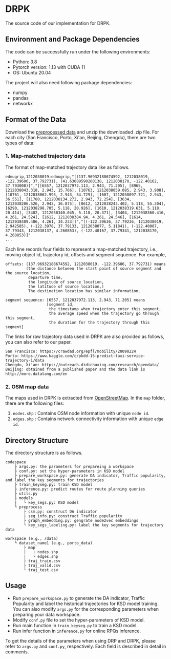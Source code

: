# DRPK

The source code of our implementation for DRPK.

## Environment and Package Dependencies
The code can be successfully run under the following environments:
- Python: 3.8
- Pytorch version: 1.13 with CUDA 11
- OS: Ubuntu 20.04

The project will also need following package dependencies:
- numpy
- pandas
- networkx


## Format of the Data

Download the [preprocessed data](https://connectpolyu-my.sharepoint.com/:f:/g/personal/21037065r_connect_polyu_hk/EgvyOyo1eWNEjPcSjSsVM-0BQGVrfuA0NdTV8ocg6QsaJA?e=gGCXCf) and unzip the downloaded .zip file. For each city (San Francisco, Porto, Xi'an, Beijing, Chengdu), there are two types of data:

### 1. Map-matched trajectory data
The format of map-matched trajectory data like as follows.

```angular2html
edmugrip,1212038019:edmugrip,"[(137.96932188674592, 1212038019, -122.39606, 37.792731), (41.63089590260138, 1212038170, -122.40162, 37.793008)]","[[6557, 1212037972.113, 2.943, 71.205], [8965, 1212038043.318, 2.943, 15.766], [10763, 1212038059.085, 2.943, 3.908], [10761, 1212038062.993, 2.943, 34.729], [1607, 1212038097.721, 2.943, 36.551], [11780, 1212038134.272, 2.943, 72.254], [3634, 1212038206.526, 2.943, 36.875], [8612, 1212038243.402, 5.118, 55.304], [6290, 1212038298.705, 5.118, 20.926], [1610, 1212038319.631, 5.118, 20.414], [3402, 1212038340.045, 5.118, 20.371], [3404, 1212038360.416, 4.261, 24.524], [1612, 1212038384.94, 4.261, 24.546], [1614, 1212038409.486, 4.261, 34.233]]","[(-122.39636, 37.79236, 1212038019, 2.942585), (-122.3978, 37.79133, 1212038077, 5.11841), (-122.40007, 37.79343, 1212038137, 4.260853), (-122.40167, 37.79341, 1212038170, 4.260853)]"
...
```
Each line records four fields to represent a map-matched trajectory, i.e., moving object id, trajectory id, offsets and segment sequence. For example,

```angular2html
offsets: (137.96932188674592, 1212038019, -122.39606, 37.792731) means 
         (the distance between the start point of source segment and the source location,
          departure time,
          the longitude of source location,
          the latitude of source location,)
          The destination location has similar information.

segment sequence: [6557, 1212037972.113, 2.943, 71.205] means 
                  [segment id,
                   the timestamp when trajectory enter this segment,
                   the average speed when the trajectory go through this segment,
                   the duration for the trajectory through this segment]
```

The links for raw trajectory data used in DRPK are also provided as follows, you can also refer to our paper.
```
San Francisco: https://crawdad.org/epfl/mobility/20090224
Porto: https://www.kaggle.com/c/pkdd-15-predict-taxi-service-trajectory-i/data
Chengdu, Xi'an: https://outreach.didichuxing.com/research/opendata/
Beijing: obtained from a published paper and the data link is http://more.datatang.com/en
```

### 2. OSM map data
The maps used in DRPK is extracted from [OpenStreetMap](http://www.openstreetmap.org/export#). In the `map` folder, there are the following files:

1. `nodes.shp` : Contains OSM node information with unique `node id`.
2. `edges.shp` : Contains network connectivity information with unique `edge id`.


## Directory Structure
The directory structure is as follows.
```
codespace
    ├ args.py: the parameters for prepareing a workspace
    ├ conf.py: set the hyper-parameters in KSD model
    ├ prepare_workspace.py: generate DA indicator, Traffic popularity, and label the key segments for trajectories
    ├ train_keyseg.py: train KSD model
    ├ inference.py: predict routes for route planning queries
    ├ utils.py
    ├ models
    |   └ key_segs.py: KSD model
    └ preprocess
        ├ csm.py: construct DA indicator
        ├ seg_info.py: construct Traffic popularity
        ├ graph_embedding.py: gengrate node2vec embeddings
        └ key_segs_labeling.py: label the key segments for trajectory data
        
workspace (e.g., /data)
    └ dataset_name1 (e.g., porto_data)
        ├ map
        |   ├ nodes.shp
        |   └ edges.shp
        ├ traj_train.csv
        ├ traj_valid.csv
        └ traj_test.csv
```

## Usage
- Run `prepare_workspace.py` to generate the DA indicator, Traffic Popularity and label the historical trajectories for KSD model training. You can also modify `args.py` for the corresponding parameters when preparing your data workspace.
- Modify `conf.py` file to set the hyper-parameters of KSD model.
- Run main function in `train_keyseg.py` to train a KSD model.
- Run infer function in `inference.py` for online RPQs inference.

To get the details of the parameters when using DRP and DRPK, please refer to `args.py` and `conf.py`, respectively. Each field is described in detail in comments.
